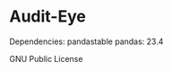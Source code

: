 # Audit-Eye

Dependencies: pandastable
              pandas: 23.4
              
GNU Public License              
